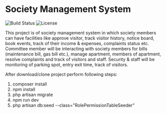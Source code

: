 # Society Management System



![Build Status](http://img.shields.io/travis/badges/badgerbadgerbadger.svg?style=flat-square)  ![License](https://camo.githubusercontent.com/cb297629267ecb0a0487565f93e92f515a29d302/68747470733a2f2f696d672e736869656c64732e696f2f62616467652f76657273696f6e2d312e322e332d626c7565)


This project is of society management system in which society members can have facilities like approve visitor, track visitor history, notice board, book events, track of their income & expenses, complaints status etc.
Committee member will be interacting with society members for bills (maintenance bill, gas bill etc.), manage apartment, members of apartment, resolve complaints and track of visitors and staff. 
Security & staff will be monitoring of parking spot, entry exit time, track of visitors.

After download/clone project perform following steps:
1. composer install
2. npm install
3. php artisan migrate
4. npm run dev
5. php artisan db:seed --class="RolePermissionTableSeeder"
